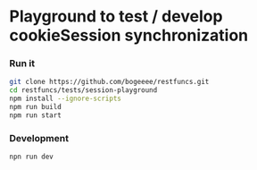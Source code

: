 # Playground to test / develop cookieSession synchronization

### Run it
```bash
git clone https://github.com/bogeeee/restfuncs.git
cd restfuncs/tests/session-playground
npm install --ignore-scripts
npm run build
npm run start
```


### Development
```bash
npn run dev
```

